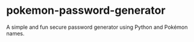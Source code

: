 # pokemon-password-generator
A simple and fun secure password generator using Python and Pokémon names.
